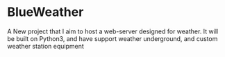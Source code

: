 # BlueWeather
A New project that I aim to host a web-server designed for weather.  It will be built on Python3, and have support weather underground, and custom weather station equipment
